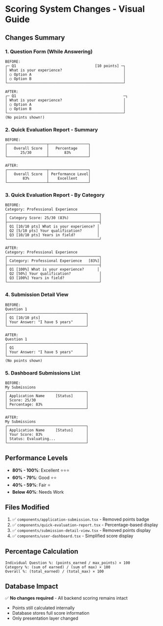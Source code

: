 # Scoring System Changes - Visual Guide

## Changes Summary

### 1. Question Form (While Answering)
```
BEFORE:
┌─ Q1                                    [10 points] ─┐
│ What is your experience?                            │
│ ○ Option A                                          │
│ ○ Option B                                          │
└─────────────────────────────────────────────────────┘

AFTER:
┌─ Q1                                                 ─┐
│ What is your experience?                            │
│ ○ Option A                                          │
│ ○ Option B                                          │
└─────────────────────────────────────────────────────┘
(No points shown!)
```

### 2. Quick Evaluation Report - Summary
```
BEFORE:
┌──────────────────┬──────────────────┐
│   Overall Score  │   Percentage     │
│      25/30       │       83%        │
└──────────────────┴──────────────────┘

AFTER:
┌──────────────────┬──────────────────┐
│   Overall Score  │ Performance Level│
│       83%        │    Excellent     │
└──────────────────┴──────────────────┘
```

### 3. Quick Evaluation Report - By Category
```
BEFORE:
Category: Professional Experience
┌──────────────────────────────────────────┐
│ Category Score: 25/30 (83%)              │
├──────────────────────────────────────────┤
│ Q1 [10/10 pts] What is your experience? │
│ Q2 [5/10 pts] Your qualification?       │
│ Q3 [10/10 pts] Years in field?          │
└──────────────────────────────────────────┘

AFTER:
Category: Professional Experience
┌──────────────────────────────────────────┐
│ Category: Professional Experience   [83%]│
├──────────────────────────────────────────┤
│ Q1 [100%] What is your experience?      │
│ Q2 [50%] Your qualification?             │
│ Q3 [100%] Years in field?                │
└──────────────────────────────────────────┘
```

### 4. Submission Detail View
```
BEFORE:
Question 1
┌────────────────────────────────────┐
│ Q1 [10/10 pts]                     │
│ Your Answer: "I have 5 years"      │
└────────────────────────────────────┘

AFTER:
Question 1
┌────────────────────────────────────┐
│ Q1                                 │
│ Your Answer: "I have 5 years"      │
└────────────────────────────────────┘
(No points shown)
```

### 5. Dashboard Submissions List
```
BEFORE:
My Submissions
┌────────────────────────────────────┐
│ Application Name     [Status]      │
│ Score: 25/30                       │
│ Percentage: 83%                    │
└────────────────────────────────────┘

AFTER:
My Submissions
┌────────────────────────────────────┐
│ Application Name     [Status]      │
│ Your Score: 83%                    │
│ Status: Evaluating...              │
└────────────────────────────────────┘
```

## Performance Levels
- **80% - 100%**: Excellent ⭐⭐⭐
- **60% - 79%**: Good ⭐⭐
- **40% - 59%**: Fair ⭐
- **Below 40%**: Needs Work

## Files Modified
1. ✅ `components/application-submission.tsx` - Removed points badge
2. ✅ `components/quick-evaluation-report.tsx` - Percentage-based display
3. ✅ `components/submission-detail-view.tsx` - Removed points display
4. ✅ `components/user-dashboard.tsx` - Simplified score display

## Percentage Calculation
```
Individual Question %: (points_earned / max_points) × 100
Category %: (sum of earned) / (sum of max) × 100
Overall %: (total_earned) / (total_max) × 100
```

## Database Impact
✅ **No changes required** - All backend scoring remains intact
- Points still calculated internally
- Database stores full score information
- Only presentation layer changed
